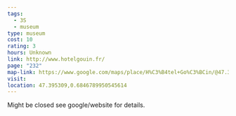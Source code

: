 ```yaml
---
tags:
  - 3S
  - museum
type: museum
cost: 10
rating: 3
hours: Unknown
link: http://www.hotelgouin.fr/
page: "232"
map-link: https://www.google.com/maps/place/H%C3%B4tel+Go%C3%BCin/@47.3953202,0.6808071,16.75z/data=!4m6!3m5!1s0x47fcd5ba79b938e7:0x5b3409c389265e70!8m2!3d47.3950947!4d0.6847138!16s%2Fm%2F0hzmpg9?entry=ttu&g_ep=EgoyMDI0MDkxMS4wIKXMDSoASAFQAw%3D%3D
visit: 
location: 47.395309,0.6846789950545614
---
```

Might be closed see google/website for details.